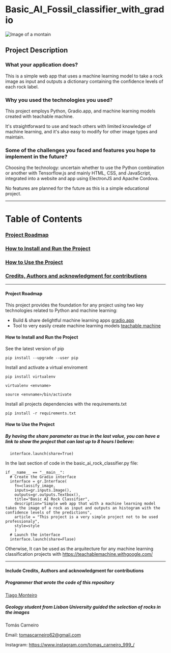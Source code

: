 # Basic_AI_Fossil_classifier_with_gradio


![Image of a montain](https://github.com/tiagomonteiro0715/Basic_AI_Rock_classifier_with_gradio/blob/main/undraw_Photo_re_5blb.png
)





## Project Description

### What your application does?

This is a simple web app that uses a machine learning model to take a rock image as input and outputs a dictionary containing the confidence levels of each rock label.

### Why you used the technologies you used?

This project employs Python, Gradio.app, and machine learning models created with teachable machine.

It's straightforward to use and teach others with limited knowledge of machine learning, and it's also easy to modify for other image types and maintain.


### Some of the challenges you faced and features you hope to implement in the future?

Choosing the technology: uncertain whether to use the Python combination or another with Tensorflow.js and mainly HTML, CSS, and JavaScript, integrated into a website and app using ElectronJS and Apache Cordova. 

No features are planned for the future as this is a simple educational project.

-----


# Table of Contents
### [ Project Roadmap ](#Project_Roadmap)

### [ How to Install and Run the Project ](#How_to_install)

### [ How to Use the Project ](#How_to_use)

### [Credits, Authors and acknowledgment for contributions](#credits)

-----



<a name="Project_Roadmap">

#### Project Roadmap

This project provides the foundation for any project using two key technologies related to Python and machine learning:

- Build & share delightful machine learning apps  [gradio.app](https://gradio.app/)
- Tool to very easily create machine learning models [teachable machine](https://teachablemachine.withgoogle.com/)

</a>


<a name="How_to_install">

#### How to Install and Run the Project

See the latest version of pip
```
pip install --upgrade --user pip
```
Install and activate a virtual enviroment
```
pip install virtualenv
```
```
virtualenv <envname>
```
```
source <envname>/bin/activate
```

Install all projects dependencies with the requirements.txt
```
pip install -r requirements.txt
```

</a>

<a name="How_to_use">


#### How to Use the Project

##### By having the share parameter as true in the last value, you can have a link to show the project that can last up to 8 hours I believe:
```
  interface.launch(share=True)
```

In the last section of code in the basic_ai_rock_classifier.py file:
```
if __name__ == "__main__":
  # Create the Gradio interface
  interface = gr.Interface(
    fn=classify_image, 
    inputs=gr.inputs.Image(), 
    outputs=gr.outputs.Textbox(), 
    title="Basic AI Rock Classifier",
    description="Simple web app that with a machine learning model takes the image of a rock as input and outputs an histogram with the confidence levels of the predictions",
    article = "This project is a very simple project not to be used professionaly",
    style=style
    )
  # Launch the interface
  interface.launch(share=Flase)
```
Otherwise, It can be used as the arquitecture for any machine learning classification projects with https://teachablemachine.withgoogle.com/ 


-----

</a>

<a name="credits">

#### Include Credits, Authors and acknowledgment for contributions

##### Programmer that wrote the code of this repository

[Tiago Monteiro](https://github.com/tiagomonteiro0715)

##### Geology student from Lisbon University guided the selection of rocks in the images

Tomás Carneiro

Email: tomascarneiro62@gmail.com


Instagram: https://www.instagram.com/tomas_carneiro_999_/

</a>


